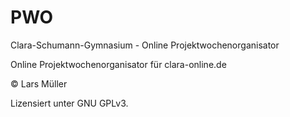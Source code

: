 # PWO
Clara-Schumann-Gymnasium - Online Projektwochenorganisator

Online Projektwochenorganisator für clara-online.de

© Lars Müller

Lizensiert unter GNU GPLv3.
